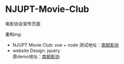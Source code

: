 # NJUPT-Movie-Club
电影协会宣传页面

重构ing:
+ NJUPT Movie Club: vue + node
测试地址：[南邮影协](http://xichi.xyz/test) 
+ website Design: jquery  
原demo地址：[南邮影协](http://xichi.xyz/NJUPTMovieClub) 
